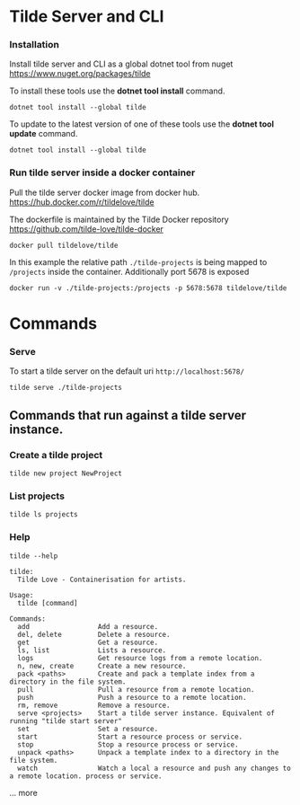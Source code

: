 # Tilde Server and CLI 

### Installation 
 
Install tilde server and CLI as a global dotnet tool from nuget
https://www.nuget.org/packages/tilde 

To install these tools use the **dotnet tool install** command.

```
dotnet tool install --global tilde
```

To update to the latest version of one of these tools use the **dotnet tool update** command.
```
dotnet tool install --global tilde
```


### Run tilde server inside a docker container

Pull the tilde server docker image from docker hub. 
https://hub.docker.com/r/tildelove/tilde

The dockerfile is maintained by the Tilde Docker repository
https://github.com/tilde-love/tilde-docker

```
docker pull tildelove/tilde
```


In this example the relative path `./tilde-projects` is being mapped to `/projects` inside the container. 
Additionally port 5678 is exposed   

```
docker run -v ./tilde-projects:/projects -p 5678:5678 tildelove/tilde
```


# Commands

### Serve 

To start a tilde server on the default uri `http://localhost:5678/`

```
tilde serve ./tilde-projects 
```

## Commands that run against a tilde server instance.

### Create a tilde project 
```
tilde new project NewProject 
```
### List projects 
```
tilde ls projects  
```

### Help 

```
tilde --help 
```

```
tilde:
  Tilde Love - Containerisation for artists.

Usage:
  tilde [command]

Commands:
  add                 Add a resource.
  del, delete         Delete a resource.
  get                 Get a resource.
  ls, list            Lists a resource.
  logs                Get resource logs from a remote location.
  n, new, create      Create a new resource.
  pack <paths>        Create and pack a template index from a directory in the file system.
  pull                Pull a resource from a remote location.
  push                Push a resource to a remote location.
  rm, remove          Remove a resource.
  serve <projects>    Start a tilde server instance. Equivalent of running "tilde start server"
  set                 Set a resource.
  start               Start a resource process or service.
  stop                Stop a resource process or service.
  unpack <paths>      Unpack a template index to a directory in the file system.
  watch               Watch a local a resource and push any changes to a remote location. process or service.
```

... more
